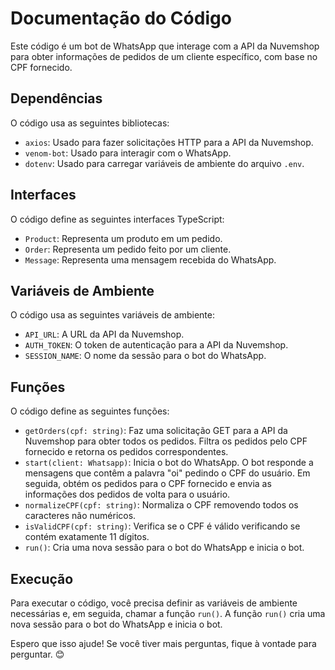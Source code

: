 
# Documentação do Código

Este código é um bot de WhatsApp que interage com a API da Nuvemshop para obter informações de pedidos de um cliente específico, com base no CPF fornecido.

## Dependências

O código usa as seguintes bibliotecas:

- `axios`: Usado para fazer solicitações HTTP para a API da Nuvemshop.
- `venom-bot`: Usado para interagir com o WhatsApp.
- `dotenv`: Usado para carregar variáveis de ambiente do arquivo `.env`.

## Interfaces

O código define as seguintes interfaces TypeScript:

- `Product`: Representa um produto em um pedido.
- `Order`: Representa um pedido feito por um cliente.
- `Message`: Representa uma mensagem recebida do WhatsApp.

## Variáveis de Ambiente

O código usa as seguintes variáveis de ambiente:

- `API_URL`: A URL da API da Nuvemshop.
- `AUTH_TOKEN`: O token de autenticação para a API da Nuvemshop.
- `SESSION_NAME`: O nome da sessão para o bot do WhatsApp.

## Funções

O código define as seguintes funções:

- `getOrders(cpf: string)`: Faz uma solicitação GET para a API da Nuvemshop para obter todos os pedidos. Filtra os pedidos pelo CPF fornecido e retorna os pedidos correspondentes.
- `start(client: Whatsapp)`: Inicia o bot do WhatsApp. O bot responde a mensagens que contêm a palavra "oi" pedindo o CPF do usuário. Em seguida, obtém os pedidos para o CPF fornecido e envia as informações dos pedidos de volta para o usuário.
- `normalizeCPF(cpf: string)`: Normaliza o CPF removendo todos os caracteres não numéricos.
- `isValidCPF(cpf: string)`: Verifica se o CPF é válido verificando se contém exatamente 11 dígitos.
- `run()`: Cria uma nova sessão para o bot do WhatsApp e inicia o bot.

## Execução

Para executar o código, você precisa definir as variáveis de ambiente necessárias e, em seguida, chamar a função `run()`. A função `run()` cria uma nova sessão para o bot do WhatsApp e inicia o bot.

Espero que isso ajude! Se você tiver mais perguntas, fique à vontade para perguntar. 😊
